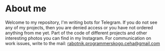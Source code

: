 # About me

Welcome to my repository, I'm writing bots for Telegram. If you do not see any of my projects, then you are denied access or you have not ordered anything from me yet. Part of the code of different projects and other interesting photos you can find in my Instagram. For communication on work issues, write to the mail:
rabotnik.programmerskogo.ceha@gmail.com
